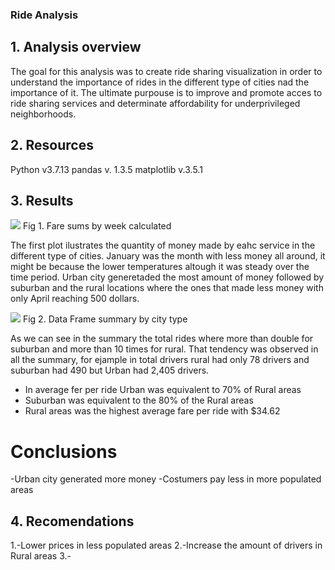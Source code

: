 ### Ride Analysis 

## 1. Analysis overview 

The goal for this analysis was to create ride sharing visualization in order to understand the importance of rides in the different type of cities nad the importance of
it. The ultimate purpouse is to improve and promote acces to ride sharing services and determinate affordability for underprivileged neighborhoods.

## 2. Resources 
Python v3.7.13
pandas v. 1.3.5
matplotlib v.3.5.1

## 3. Results 
![](fare_sums_by_week.png)
Fig 1. Fare sums by week calculated 

The first plot ilustrates the quantity of money made by eahc service in the different type of cities. January was the month with less money all around, it might be
because the lower temperatures altough it was steady over the time period. 
Urban city generetaded the most amount of money followed by suburban and the rural locations where the ones that made less money with only April reaching 500 dollars.

![](Dataframe.png)
Fig 2. Data Frame summary by city type

As we can see in the summary the total rides where more than double for suburban and more than 10 times for rural. That tendency was observed in all the summary, for
ejample in total drivers rural had only 78 drivers and suburban had 490 but Urban had 2,405 drivers.

- In average fer per ride Urban was equivalent to 70% of Rural areas
- Suburban was equivalent to the 80% of the Rural areas
- Rural areas was the highest average fare per ride with $34.62

Conclusions
===
-Urban city generated more money
-Costumers pay less in more populated areas

## 4. Recomendations
1.-Lower prices in less populated areas
2.-Increase the amount of drivers in Rural areas
3.-
